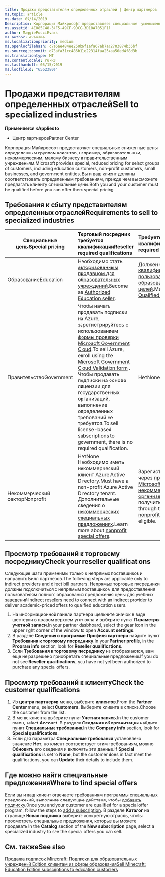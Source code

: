 ```yaml
---
title: Продажи представителям определенных отраслей | Центр партнеров
ms.topic: article
ms.date: 05/14/2019
Description: Корпорация Майкрософт предоставляет специальные, уменьшенное на цены для избранных групп клиентов, включая клиенты для образовательных учреждений, некоммерческих организаций клиентов и пользователей для государственных организаций.
ms.assetid: 4E085C48-3CF5-49CF-9DCC-3D18A7051F1F
author: MaggiePucciEvans
ms.author: evansma
ms.localizationpriority: medium
ms.openlocfilehash: c7a6ae484ee250b6f1afa67ab7ac2703874b35bf
ms.sourcegitcommit: d73afa31cc486b11e22314faa254aa50ed4f8d3b
ms.translationtype: MT
ms.contentlocale: ru-RU
ms.lasthandoff: 05/15/2019
ms.locfileid: "65623800"
---
```

# <a name="sell-to-specialized-industries"></a><span data-ttu-id="d7336-103">Продажи представителям определенных отраслей</span><span class="sxs-lookup"><span data-stu-id="d7336-103">Sell to specialized industries</span></span>

<span data-ttu-id="d7336-104">**Применяется к**</span><span class="sxs-lookup"><span data-stu-id="d7336-104">**Applies to**</span></span>

-  <span data-ttu-id="d7336-105">Центр партнеров</span><span class="sxs-lookup"><span data-stu-id="d7336-105">Partner Center</span></span>

<span data-ttu-id="d7336-106">Корпорация Майкрософт предоставляет специальные сниженные цены определенным группам клиентов, например, образовательным, некоммерческим, малому бизнесу и правительственным учреждениям.</span><span class="sxs-lookup"><span data-stu-id="d7336-106">Microsoft provides special, reduced pricing for select groups of customers, including education customers, non-profit customers, small businesses, and government entities.</span></span> <span data-ttu-id="d7336-107">Вы и ваш клиент должны соответствовать определенным требованиям, прежде чем вы сможете предлагать клиенту специальные цены.</span><span class="sxs-lookup"><span data-stu-id="d7336-107">Both you and your customer must be qualified before you can offer them special pricing.</span></span> 

## <a name="requirements-to-sell-to-specialized-industries"></a><span data-ttu-id="d7336-108">Требования к сбыту представителям определенных отраслей</span><span class="sxs-lookup"><span data-stu-id="d7336-108">Requirements to sell to specialized industries</span></span>

|<span data-ttu-id="d7336-109">**Специальные цены**</span><span class="sxs-lookup"><span data-stu-id="d7336-109">**Special pricing**</span></span>   |<span data-ttu-id="d7336-110">**Торговый посредник требуется квалификации**</span><span class="sxs-lookup"><span data-stu-id="d7336-110">**Reseller required qualifications**</span></span>   |<span data-ttu-id="d7336-111">**Требуется клиент квалификации**</span><span class="sxs-lookup"><span data-stu-id="d7336-111">**Customer required qualifications**</span></span>   |
|----------------------------|:---------------------------------|:------------------------------------------|
|<span data-ttu-id="d7336-112">Образование</span><span class="sxs-lookup"><span data-stu-id="d7336-112">Education</span></span>   |<span data-ttu-id="d7336-113">Необходимо стать [авторизованным продавцом для образовательных учреждений](https://www.mepn.com).</span><span class="sxs-lookup"><span data-stu-id="d7336-113">Become an [Authorized Education seller](https://www.mepn.com).</span></span>   | <span data-ttu-id="d7336-114">Должен быть [квалифицированным пользователем для образовательных целей](https://www.microsoftvolumelicensing.com/DocumentSearch.aspx?Mode=3&DocumentTypeId=7).</span><span class="sxs-lookup"><span data-stu-id="d7336-114">Must be a [Qualified Education User](https://www.microsoftvolumelicensing.com/DocumentSearch.aspx?Mode=3&DocumentTypeId=7).</span></span>   |
|<span data-ttu-id="d7336-115">Правительство</span><span class="sxs-lookup"><span data-stu-id="d7336-115">Government</span></span>   |<span data-ttu-id="d7336-116">Чтобы начать продавать подписки на Azure, зарегистрируйтесь с использованием [формы проверки Microsoft Government Cloud](https://azuregov.microsoft.com/csp).</span><span class="sxs-lookup"><span data-stu-id="d7336-116">To sell Azure, enroll using the [Microsoft Government Cloud Validation form](https://azuregov.microsoft.com/csp) .</span></span> <span data-ttu-id="d7336-117">Чтобы продавать подписки на основе лицензии для государственных организаций, выполнение определенных требований не требуется.</span><span class="sxs-lookup"><span data-stu-id="d7336-117">To sell license-based subscriptions to government, there is no required qualification.</span></span>|   <span data-ttu-id="d7336-118">Нет</span><span class="sxs-lookup"><span data-stu-id="d7336-118">None</span></span>|
|<span data-ttu-id="d7336-119">Некоммерческий сектор</span><span class="sxs-lookup"><span data-stu-id="d7336-119">Nonprofit</span></span>  |<span data-ttu-id="d7336-120">Нет</span><span class="sxs-lookup"><span data-stu-id="d7336-120">None</span></span><br><span data-ttu-id="d7336-121">Необходимо иметь некоммерческий клиент Azure Active Directory.</span><span class="sxs-lookup"><span data-stu-id="d7336-121">Must have a non-profit Azure Active Directory tenant.</span></span><br><span data-ttu-id="d7336-122">Дополнительные сведения о [некоммерческих специальных предложениях](https://assetsprod.microsoft.com/mpn/en-us/nonprofit-skus-in-csp-faq.pdf).</span><span class="sxs-lookup"><span data-stu-id="d7336-122">Learn more about [nonprofit special offers](https://assetsprod.microsoft.com/mpn/en-us/nonprofit-skus-in-csp-faq.pdf).</span></span>   |<span data-ttu-id="d7336-123">Зарегистрируйтесь через [программу Microsoft для некоммерческих организаций](https://nonprofit.microsoft.com/#/register), чтобы получить право.</span><span class="sxs-lookup"><span data-stu-id="d7336-123">Sign up through the [Microsoft nonprofit program](https://nonprofit.microsoft.com/#/register) to be eligible.</span></span>   |


## <a name="check-your-reseller-qualifications"></a><span data-ttu-id="d7336-124">Просмотр требований к торговому посреднику</span><span class="sxs-lookup"><span data-stu-id="d7336-124">Check your reseller qualifications</span></span>

<span data-ttu-id="d7336-125">Следующие шаги применимы только к непрямых поставщиков и направить Билл партнеров.</span><span class="sxs-lookup"><span data-stu-id="d7336-125">The following steps are applicable only to indirect providers and direct bill partners.</span></span> <span data-ttu-id="d7336-126">Непрямые торговые посредники должны подключиться с непрямым поставщиком для предоставления пользователям полного образования предложения цены для учебных заведений.</span><span class="sxs-lookup"><span data-stu-id="d7336-126">Indirect resellers need to connect with an indirect provider to deliver academic-priced offers to qualified education users.</span></span> 

1.  <span data-ttu-id="d7336-127">На информационной панели партнера щелкните значок в виде шестерни в правом верхнем углу окна и выберите пункт **Параметры учетной записи**.</span><span class="sxs-lookup"><span data-stu-id="d7336-127">In your partner dasbhoard, select the gear icon in the upper right corner of the window to open **Account settings**.</span></span>
2.  <span data-ttu-id="d7336-128">В разделе **Сведения о программе** **Профиля партнера** найдите пункт **Требования к торговому посреднику**.</span><span class="sxs-lookup"><span data-stu-id="d7336-128">In your **Partner profile**, in the **Program info** section, look for **Reseller qualifications**.</span></span>
3.  <span data-ttu-id="d7336-129">Если **Требования к торговому посреднику** не отображаются, вам еще не разрешено приобретать специальные предложения.</span><span class="sxs-lookup"><span data-stu-id="d7336-129">If you do not see **Reseller qualifications**, you have not yet been authorized to purchase any special offers.</span></span>

## <a name="check-the-customer-qualifications"></a><span data-ttu-id="d7336-130">Просмотр требований к клиенту</span><span class="sxs-lookup"><span data-stu-id="d7336-130">Check the customer qualifications</span></span>

1.  <span data-ttu-id="d7336-131">Из **центра партнеров** меню, выберите **клиентов**.</span><span class="sxs-lookup"><span data-stu-id="d7336-131">From the **Partner Center** menu, select **Customers**.</span></span> <span data-ttu-id="d7336-132">Выберите клиента в списке.</span><span class="sxs-lookup"><span data-stu-id="d7336-132">Choose the customer from the list.</span></span>
2.  <span data-ttu-id="d7336-133">В меню клиента выберите пункт **Учетная запись**.</span><span class="sxs-lookup"><span data-stu-id="d7336-133">In the customer menu, select **Account**.</span></span> <span data-ttu-id="d7336-134">В разделе **Сведения об организации** найдите пункт **Специальные требования**.</span><span class="sxs-lookup"><span data-stu-id="d7336-134">In the **Company info** section, look for **Special qualifications**.</span></span>
3.  <span data-ttu-id="d7336-135">Если для параметра **Специальные требования** установлено значение **Нет**, но клиент соответствует этим требованиям, можно **Обновить** его сведения и включить эти данные.</span><span class="sxs-lookup"><span data-stu-id="d7336-135">If **Special qualifications** is set to **None**, but the customer does in fact meet the qualifications, you can **Update** their details to include them.</span></span>

## <a name="where-to-find-special-offers"></a><span data-ttu-id="d7336-136">Где можно найти специальные предложения</span><span class="sxs-lookup"><span data-stu-id="d7336-136">Where to find special offers</span></span>

<span data-ttu-id="d7336-137">Если вы и ваш клиент отвечаете требованиям программы специальных предложений, выполните следующие действия, чтобы [добавить подписку](create-a-new-subscription.md).</span><span class="sxs-lookup"><span data-stu-id="d7336-137">Once you and your customer are qualified for a special offer program, follow the steps to [add a subscription](create-a-new-subscription.md).</span></span> <span data-ttu-id="d7336-138">В разделе **Каталог** на странице **Новая подписка** выберите конкретную отрасль, чтобы просмотреть специальные предложения, которые вы можете продавать.</span><span class="sxs-lookup"><span data-stu-id="d7336-138">In the **Catalog** section of the **New subscription** page, select a specialized industry to see the special offers you can sell.</span></span>

## <a name="see-also"></a><span data-ttu-id="d7336-139">См. также</span><span class="sxs-lookup"><span data-stu-id="d7336-139">See also</span></span>

[<span data-ttu-id="d7336-140">Продажа подписок Minecraft: Подписки для образовательных учреждений Edition клиентам из сферы образования</span><span class="sxs-lookup"><span data-stu-id="d7336-140">Sell Minecraft: Education Edition subscriptions to education customers</span></span>](minecraft-subscriptions.md)


 

 

 



